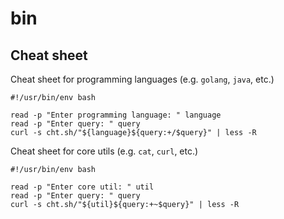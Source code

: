 # bin

## Cheat sheet

Cheat sheet for programming languages (e.g. `golang`, `java`, etc.)
``` tangle:~/bin/cht-lang
#!/usr/bin/env bash

read -p "Enter programming language: " language
read -p "Enter query: " query
curl -s cht.sh/"${language}${query:+/$query}" | less -R
```

Cheat sheet for core utils (e.g. `cat`, `curl`, etc.)
``` tangle:~/bin/cht-util
#!/usr/bin/env bash

read -p "Enter core util: " util
read -p "Enter query: " query
curl -s cht.sh/"${util}${query:+~$query}" | less -R
```
